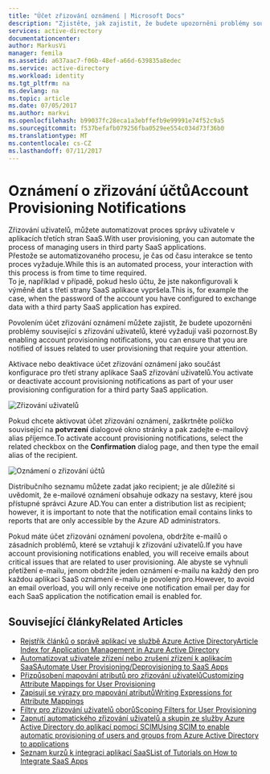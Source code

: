 ```yaml
---
title: "Účet zřizování oznámení | Microsoft Docs"
description: "Zjistěte, jak zajistit, že budete upozorněni problémy související s zřizování uživatelů, které vyžadují vaši pozornost povolením účet zřizování oznámení."
services: active-directory
documentationcenter: 
author: MarkusVi
manager: femila
ms.assetid: a637aac7-f06b-48ef-a66d-639835a8edec
ms.service: active-directory
ms.workload: identity
ms.tgt_pltfrm: na
ms.devlang: na
ms.topic: article
ms.date: 07/05/2017
ms.author: markvi
ms.openlocfilehash: b99037fc28eca1a3ebffefb9e99991e74f52c9a5
ms.sourcegitcommit: f537befafb079256fba0529ee554c034d73f36b0
ms.translationtype: MT
ms.contentlocale: cs-CZ
ms.lasthandoff: 07/11/2017
---
```

# <a name="account-provisioning-notifications"></a><span data-ttu-id="39505-103">Oznámení o zřizování účtů</span><span class="sxs-lookup"><span data-stu-id="39505-103">Account Provisioning Notifications</span></span>
<span data-ttu-id="39505-104">Zřizování uživatelů, můžete automatizovat proces správy uživatele v aplikacích třetích stran SaaS.</span><span class="sxs-lookup"><span data-stu-id="39505-104">With user provisioning, you can automate the process of managing users in third party SaaS applications.</span></span> <br>
<span data-ttu-id="39505-105">Přestože se automatizovaného procesu, je čas od času interakce se tento proces vyžaduje.</span><span class="sxs-lookup"><span data-stu-id="39505-105">While this is an automated process, your interaction with this process is from time to time required.</span></span> <br>
<span data-ttu-id="39505-106">To je, například v případě, pokud heslo účtu, že jste nakonfigurovali k výměně dat s třetí strany SaaS aplikace vypršela.</span><span class="sxs-lookup"><span data-stu-id="39505-106">This is, for example the case, when the password of the account you have configured to exchange data with a third party SaaS application has expired.</span></span> 

<span data-ttu-id="39505-107">Povolením účet zřizování oznámení můžete zajistit, že budete upozorněni problémy související s zřizování uživatelů, které vyžadují vaši pozornost.</span><span class="sxs-lookup"><span data-stu-id="39505-107">By enabling account provisioning notifications, you can ensure that you are notified of issues related to user provisioning that require your attention.</span></span>

<span data-ttu-id="39505-108">Aktivace nebo deaktivace účet zřizování oznámení jako součást konfigurace pro třetí strany aplikace SaaS zřizování uživatelů.</span><span class="sxs-lookup"><span data-stu-id="39505-108">You activate or deactivate account provisioning notifications as part of your user provisioning configuration for a third party SaaS application.</span></span>

![Zřizování uživatelů][1] 

<span data-ttu-id="39505-110">Pokud chcete aktivovat účet zřizování oznámení, zaškrtněte políčko související na **potvrzení** dialogové okno stránky a pak zadejte e-mailový alias příjemce.</span><span class="sxs-lookup"><span data-stu-id="39505-110">To activate account provisioning notifications, select the related checkbox on the **Confirmation** dialog page, and then type the email alias of the recipient.</span></span>

![Oznámení o zřizování účtů][2]

<span data-ttu-id="39505-112">Distribučního seznamu můžete zadat jako recipient; je ale důležité si uvědomit, že e-mailové oznámení obsahuje odkazy na sestavy, které jsou přístupné správci Azure AD.</span><span class="sxs-lookup"><span data-stu-id="39505-112">You can enter a distribution list as recipient; however, it is important to note that the notification email contains links to reports that are only accessible by the Azure AD administrators.</span></span>

<span data-ttu-id="39505-113">Pokud máte účet zřizování oznámení povolena, obdržíte e-mailů o zásadních problémů, které se vztahují k zřizování uživatelů.</span><span class="sxs-lookup"><span data-stu-id="39505-113">If you have account provisioning notifications enabled, you will receive emails about critical issues that are related to user provisioning.</span></span> <span data-ttu-id="39505-114">Ale abyste se vyhnuli přetížení e-mailu, jenom obdržíte jeden oznámení e-mailu na každý den pro každou aplikaci SaaS oznámení e-mailu je povolený pro.</span><span class="sxs-lookup"><span data-stu-id="39505-114">However, to avoid an email overload, you will only receive one notification email per day for each SaaS application the notification email is enabled for.</span></span>

## <a name="related-articles"></a><span data-ttu-id="39505-115">Související články</span><span class="sxs-lookup"><span data-stu-id="39505-115">Related Articles</span></span>
* [<span data-ttu-id="39505-116">Rejstřík článků o správě aplikací ve službě Azure Active Directory</span><span class="sxs-lookup"><span data-stu-id="39505-116">Article Index for Application Management in Azure Active Directory</span></span>](active-directory-apps-index.md)
* [<span data-ttu-id="39505-117">Automatizovat uživatele zřízení nebo zrušení zřízení k aplikacím SaaS</span><span class="sxs-lookup"><span data-stu-id="39505-117">Automate User Provisioning/Deprovisioning to SaaS Apps</span></span>](active-directory-saas-app-provisioning.md)
* [<span data-ttu-id="39505-118">Přizpůsobení mapování atributů pro zřizování uživatelů</span><span class="sxs-lookup"><span data-stu-id="39505-118">Customizing Attribute Mappings for User Provisioning</span></span>](active-directory-saas-customizing-attribute-mappings.md)
* [<span data-ttu-id="39505-119">Zapisují se výrazy pro mapování atributů</span><span class="sxs-lookup"><span data-stu-id="39505-119">Writing Expressions for Attribute Mappings</span></span>](active-directory-saas-writing-expressions-for-attribute-mappings.md)
* [<span data-ttu-id="39505-120">Filtry pro zřizování uživatelů oborů</span><span class="sxs-lookup"><span data-stu-id="39505-120">Scoping Filters for User Provisioning</span></span>](active-directory-saas-scoping-filters.md)
* [<span data-ttu-id="39505-121">Zapnutí automatického zřizování uživatelů a skupin ze služby Azure Active Directory do aplikací pomocí SCIM</span><span class="sxs-lookup"><span data-stu-id="39505-121">Using SCIM to enable automatic provisioning of users and groups from Azure Active Directory to applications</span></span>](active-directory-scim-provisioning.md)
* [<span data-ttu-id="39505-122">Seznam kurzů k integraci aplikací SaaS</span><span class="sxs-lookup"><span data-stu-id="39505-122">List of Tutorials on How to Integrate SaaS Apps</span></span>](active-directory-saas-tutorial-list.md)

<!--Image references-->
[1]: ./media/active-directory-saas-account-provisioning-notifications/ic766307.png
[2]: ./media/active-directory-saas-account-provisioning-notifications/ic766308.png
